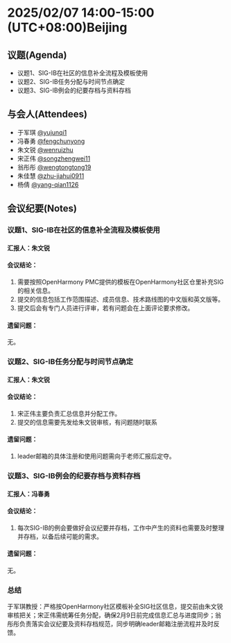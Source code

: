 # 2025/02/07 14:00-15:00 (UTC+08:00)Beijing

## 议题(Agenda)
- 议题1、SIG-IB在社区的信息补全流程及模板使用
- 议题2、SIG-IB任务分配与时间节点确定
- 议题3、SIG-IB例会的纪要存档与资料存档

## 与会人(Attendees) 
- 于军琪 [@yujunqi1](https://gitee.com/yujunqi1)
- 冯春勇 [@fengchunyong](https://gitee.com/fengchunyong)
- 朱文锐 [@wenruizhu](https://gitee.com/wenruizhu)
- 宋正伟 [@songzhengwei11](https://gitee.com/songzhengwei11)
- 翁彤彤 [@wengtongtong19](https://gitee.com/wengtongtong19)
- 朱佳慧 [@zhu-jiahui0911](https://gitee.com/zhu-jiahui0911)
- 杨倩 [@yang-qian1126](https://gitee.com/yang-qian1126)

## 会议纪要(Notes)
### 议题1、SIG-IB在社区的信息补全流程及模板使用
#### 汇报人：朱文锐
#### 会议结论：
1) 需要按照OpenHarmony PMC提供的模板在OpenHarmony社区仓里补充SIG的相关信息。
2) 提交的信息包括工作范围描述、成员信息、技术路线图的中文版和英文版等。
3) 提交后会有专门人员进行评审，若有问题会在上面评论要求修改。
#### 遗留问题：
无。

### 议题2、SIG-IB任务分配与时间节点确定
#### 汇报人：朱文锐
#### 会议结论：
1) 宋正伟主要负责汇总信息并分配工作。
2) 提交的信息需要先发给朱文锐审核，有问题随时联系
#### 遗留问题：
1) leader邮箱的具体注册和使用问题需向于老师汇报后定夺。

### 议题3、SIG-IB例会的纪要存档与资料存档
#### 汇报人：冯春勇
#### 会议结论：
1) 每次SIG-IB的例会要做好会议纪要并存档，工作中产生的资料也需要及时整理并存档，以备后续可能的需求。
#### 遗留问题：
无。

### 总结
于军琪教授：严格按OpenHarmony社区模板补全SIG社区信息，提交前由朱文锐审核把关；宋正伟需统筹任务分配，确保2月9日前完成信息汇总与进度同步；翁彤彤负责落实会议纪要及资料存档规范，同步明确leader邮箱注册流程并及时反馈。